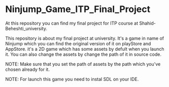 # Ninjump_Game_ITP_Final_Project
At this repository you can find my final project for ITP course at Shahid-Beheshti_university.

This repository is about my final project at university.
It's a game in name of Ninjump which you can find the original version of it on playStore and AppStore.
it's a 2D game which has some assets by defult when you launch it.
You can also change the assets by change the path of it in source code.

NOTE: Make sure that you set the path of assets by the path which you've chosen already for it.

NOTE: For launch this game you need to instal SDL on your IDE.
